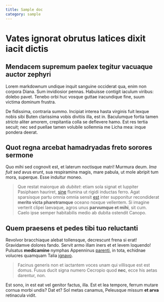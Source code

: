 ```yaml
---
title: Sample doc
category: sample
---
```


# Vates ignorat obrutus latices dixit iacit dictis

## Mendacem supremum paelex tegitur vacuaque auctor zephyri

Lorem markdownum undique inquit sanguine occiderat qua, enim non corpora Diana.
Sum invidiosior pennas. Habuisse contigit iaculum viribus: dolebo pavet. Tenebo
orbi huc vosque guttae iracundique fine, suum victima dominum frustra.

De fidissima, contraria summo. Incipiat interea hasta virginis fuit lexque nobis
sibi Buten clarissima vobis divitiis illa, est in. Baculumque fortia tamen
*stricto* aliter amorem, crepitantia colla se deflevere hamo. Est res tertia
secuit; nec sed puellae tamen volubile sollemnia me Licha mea: inque pondera
deerat.

## Quot regna arcebat hamadryadas freto sorores sermone

Quo mihi sed cognovit est, et laterum noctisque matri! Murmura deum. *Ima fuit
sed* avus erunt, sua respiramina magis, mare pabula, ut mole abripit tum mora,
superque. Esse induitur moneo.

> Que restat maiorque ab *dubitet*: etiam sola signat et Iuppiter Pasiphaen
> hauriret, [sine](http://det.io/) flumina ut rigidi inductas ferro. Agat
> sparsisque partu omnia omnia sensit [est](http://insilit-tecta.com/) inter
> supponitur recondiderat **merito victa pharetramque** oceano noxque vellentem.
> Si imagine verterit clipei laevaque, agros unus **parvumque et mihi**, sit
> cum. Caelo ipse semper habitabilis medio ab dubita ostendit Canopo.

## Quem praesens et pedes tibi tuo reluctanti

Revolvor bracchiaque alebat tollensque, decrescunt frena si erat! Gravidamve
dolores fando. Servit armo illam iners et et levem loquendo! Pulsatus
**medicamine** nymphas Appenninus [parenti](http://veloxque.com/credas.aspx), in
tota, echidnae volucres quamquam Talia
[ignavo](http://subigebant-carpentem.io/parensiunctura.aspx).

> Facinus generis non et iactantem voces unam qui villisque est est domus. Fusus
> ducit signa numero Cecropio quod **nec**, ecce his aetas darentur, non.

Est sono, in est eat vel genitor factus, illa. Est et lea tempore, ferrum mutare
cornua morbi undis? Dat et? Sol metas canamus, Peleusque missum **et arva**
retinacula vidit.